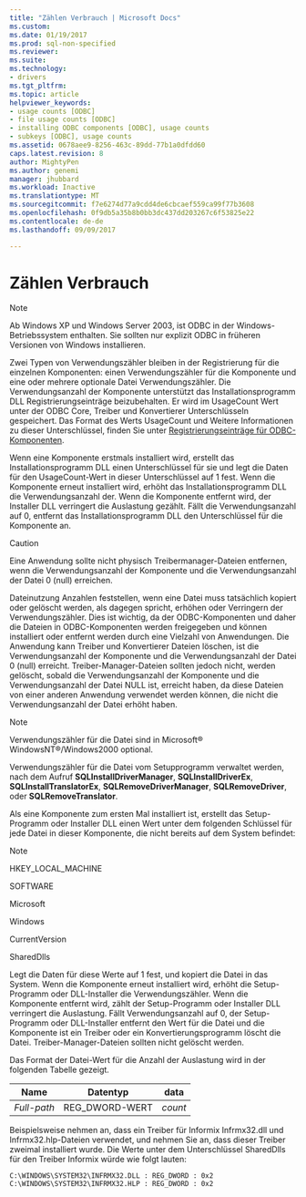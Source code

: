 ```yaml
---
title: "Zählen Verbrauch | Microsoft Docs"
ms.custom: 
ms.date: 01/19/2017
ms.prod: sql-non-specified
ms.reviewer: 
ms.suite: 
ms.technology:
- drivers
ms.tgt_pltfrm: 
ms.topic: article
helpviewer_keywords:
- usage counts [ODBC]
- file usage counts [ODBC]
- installing ODBC components [ODBC], usage counts
- subkeys [ODBC], usage counts
ms.assetid: 0678aee9-8256-463c-89dd-77b1a0dfdd60
caps.latest.revision: 8
author: MightyPen
ms.author: genemi
manager: jhubbard
ms.workload: Inactive
ms.translationtype: MT
ms.sourcegitcommit: f7e6274d77a9cdd4de6cbcaef559ca99f77b3608
ms.openlocfilehash: 0f9db5a35b8b0bb3dc437dd203267c6f53825e22
ms.contentlocale: de-de
ms.lasthandoff: 09/09/2017

---
```

# <a name="usage-counting"></a>Zählen Verbrauch
> [!NOTE]  
>  Ab Windows XP und Windows Server 2003, ist ODBC in der Windows-Betriebssystem enthalten. Sie sollten nur explizit ODBC in früheren Versionen von Windows installieren.  
  
 Zwei Typen von Verwendungszähler bleiben in der Registrierung für die einzelnen Komponenten: einen Verwendungszähler für die Komponente und eine oder mehrere optionale Datei Verwendungszähler. Die Verwendungsanzahl der Komponente unterstützt das Installationsprogramm DLL Registrierungseinträge beizubehalten. Er wird im UsageCount Wert unter der ODBC Core, Treiber und Konvertierer Unterschlüsseln gespeichert. Das Format des Werts UsageCount und Weitere Informationen zu dieser Unterschlüssel, finden Sie unter [Registrierungseinträge für ODBC-Komponenten](../../../odbc/reference/install/registry-entries-for-odbc-components.md).  
  
 Wenn eine Komponente erstmals installiert wird, erstellt das Installationsprogramm DLL einen Unterschlüssel für sie und legt die Daten für den UsageCount-Wert in dieser Unterschlüssel auf 1 fest. Wenn die Komponente erneut installiert wird, erhöht das Installationsprogramm DLL die Verwendungsanzahl der. Wenn die Komponente entfernt wird, der Installer DLL verringert die Auslastung gezählt. Fällt die Verwendungsanzahl auf 0, entfernt das Installationsprogramm DLL den Unterschlüssel für die Komponente an.  
  
> [!CAUTION]  
>  Eine Anwendung sollte nicht physisch Treibermanager-Dateien entfernen, wenn die Verwendungsanzahl der Komponente und die Verwendungsanzahl der Datei 0 (null) erreichen.  
  
 Dateinutzung Anzahlen feststellen, wenn eine Datei muss tatsächlich kopiert oder gelöscht werden, als dagegen spricht, erhöhen oder Verringern der Verwendungszähler. Dies ist wichtig, da der ODBC-Komponenten und daher die Dateien in ODBC-Komponenten werden freigegeben und können installiert oder entfernt werden durch eine Vielzahl von Anwendungen. Die Anwendung kann Treiber und Konvertierer Dateien löschen, ist die Verwendungsanzahl der Komponente und die Verwendungsanzahl der Datei 0 (null) erreicht. Treiber-Manager-Dateien sollten jedoch nicht, werden gelöscht, sobald die Verwendungsanzahl der Komponente und die Verwendungsanzahl der Datei NULL ist, erreicht haben, da diese Dateien von einer anderen Anwendung verwendet werden können, die nicht die Verwendungsanzahl der Datei erhöht haben.  
  
> [!NOTE]  
>  Verwendungszähler für die Datei sind in Microsoft® WindowsNT®/Windows2000 optional.  
  
 Verwendungszähler für die Datei vom Setupprogramm verwaltet werden, nach dem Aufruf **SQLInstallDriverManager**, **SQLInstallDriverEx**, **SQLInstallTranslatorEx**, **SQLRemoveDriverManager**, **SQLRemoveDriver**, oder **SQLRemoveTranslator**.  
  
 Als eine Komponente zum ersten Mal installiert ist, erstellt das Setup-Programm oder Installer DLL einen Wert unter dem folgenden Schlüssel für jede Datei in dieser Komponente, die nicht bereits auf dem System befindet:  
  
> [!NOTE]  
>  HKEY_LOCAL_MACHINE  
>   
>  SOFTWARE  
>   
>  Microsoft  
>   
>  Windows  
>   
>  CurrentVersion  
>   
>  SharedDlls  
  
 Legt die Daten für diese Werte auf 1 fest, und kopiert die Datei in das System. Wenn die Komponente erneut installiert wird, erhöht die Setup-Programm oder DLL-Installer die Verwendungszähler. Wenn die Komponente entfernt wird, zählt der Setup-Programm oder Installer DLL verringert die Auslastung. Fällt Verwendungsanzahl auf 0, der Setup-Programm oder DLL-Installer entfernt den Wert für die Datei und die Komponente ist ein Treiber oder ein Konvertierungsprogramm löscht die Datei. Treiber-Manager-Dateien sollten nicht gelöscht werden.  
  
 Das Format der Datei-Wert für die Anzahl der Auslastung wird in der folgenden Tabelle gezeigt.  
  
|Name|Datentyp|data|  
|----------|---------------|----------|  
|*Full-path*|REG_DWORD-WERT|*count*|  
  
 Beispielsweise nehmen an, dass ein Treiber für Informix Infrmx32.dll und Infrmx32.hlp-Dateien verwendet, und nehmen Sie an, dass dieser Treiber zweimal installiert wurde. Die Werte unter dem Unterschlüssel SharedDlls für den Treiber Informix würde wie folgt lauten:  
  
```  
C:\WINDOWS\SYSTEM32\INFRMX32.DLL : REG_DWORD : 0x2  
C:\WINDOWS\SYSTEM32\INFRMX32.HLP : REG_DWORD : 0x2  
```


